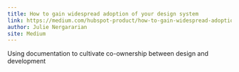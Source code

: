 ```yaml
---
title: How to gain widespread adoption of your design system
link: https://medium.com/hubspot-product/how-to-gain-widespread-adoption-of-your-design-system-29d1b142b158
author: Julie Nergararian
site: Medium
---
```


Using documentation to cultivate co-ownership between design and development
